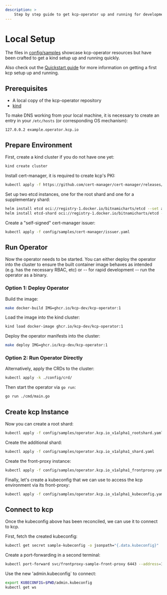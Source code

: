 ```yaml
---
description: >
    Step by step guide to get kcp-operator up and running for development purposes in a kind cluster.
---
```


# Local Setup

The files in [config/samples](https://github.com/kcp-dev/kcp-operator/tree/main/config/samples) showcase kcp-operator resources but have been crafted to get a kind setup up and running quickly.

Also check out the [Quickstart guide](../setup/quickstart.md) for more information on getting a first kcp setup up and running.

## Prerequisites

- A local copy of the kcp-operator repository
- [kind](https://kind.sigs.k8s.io/)

To make DNS working from your local machine, it is necessary to create an entry in your `/etc/hosts` (or corresponding OS mechanism):

```
127.0.0.2 example.operator.kcp.io
```

## Prepare Environment

First, create a kind cluster if you do not have one yet:

```sh
kind create cluster
```

Install cert-manager, it is required to create kcp's PKI:

```sh
kubectl apply -f https://github.com/cert-manager/cert-manager/releases/download/v1.18.2/cert-manager.yaml
```

Set up two etcd instances, one for the root shard and one for a supplementary shard:

```sh
helm install etcd oci://registry-1.docker.io/bitnamicharts/etcd --set auth.rbac.enabled=false --set auth.rbac.create=false
helm install etcd-shard oci://registry-1.docker.io/bitnamicharts/etcd --set auth.rbac.enabled=false --set auth.rbac.create=false
```

Create a "self-signed" cert-manager issuer:

```sh
kubectl apply -f config/samples/cert-manager/issuer.yaml
```

## Run Operator

Now the operator needs to be started. You can either deploy the operator into the cluster to ensure
the built container image behaves as intended (e.g. has the necessary RBAC, etc) or -- for rapid development --
run the operator as a binary.

### Option 1: Deploy Operator

Build the image:

```sh
make docker-build IMG=ghcr.io/kcp-dev/kcp-operator:1
```

Load the image into the kind cluster:

```sh
kind load docker-image ghcr.io/kcp-dev/kcp-operator:1
```

Deploy the operator manifests into the cluster:

```sh
make deploy IMG=ghcr.io/kcp-dev/kcp-operator:1
```

### Option 2: Run Operator Directly

Alternatively, apply the CRDs to the cluster:

```sh
kubectl apply -k ./config/crd/
```

Then start the operator via `go run`:

```sh
go run ./cmd/main.go
```

## Create kcp Instance 

Now you can create a root shard:

```sh
kubectl apply -f config/samples/operator.kcp.io_v1alpha1_rootshard.yaml       
```

Create the additional shard:

```sh
kubectl apply -f config/samples/operator.kcp.io_v1alpha1_shard.yaml
```

Create the front-proxy instance:

```sh
kubectl apply -f config/samples/operator.kcp.io_v1alpha1_frontproxy.yaml
```

Finally, let's create a kubeconfig that we can use to access the kcp
environment via its front-proxy:

```sh
kubectl apply -f config/samples/operator.kcp.io_v1alpha1_kubeconfig.yaml
```

## Connect to kcp

Once the kubeconfig above has been reconciled, we can use it to connect to kcp.

First, fetch the created kubeconfig:

```sh
kubectl get secret sample-kubeconfig -o jsonpath="{.data.kubeconfig}" | base64 -d > admin.kubeconfig
```

Create a port-forwarding in a second terminal:

```sh
kubectl port-forward svc/frontproxy-sample-front-proxy 6443 --address=127.0.0.2
```

Use the new 'admin.kubeconfig` to connect:

```sh
export KUBECONFIG=$PWD/admin.kubeconfig
kubectl get ws
```
